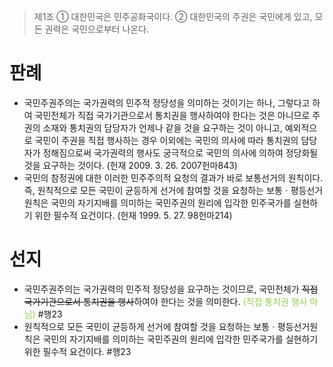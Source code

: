 > 제1조
> ① 대한민국은 민주공화국이다.
> ② 대한민국의 주권은 국민에게 있고, 모든 권력은 국민으로부터 나온다.

# 판례
- 국민주권주의는 국가권력의 민주적 정당성을 의미하는 것이기는 하나, 그렇다고 하여 국민전체가 직접 국가기관으로서 통치권을 행사하여야 한다는 것은 아니므로 주권의 소재와 통치권의 담당자가 언제나 같을 것을 요구하는 것이 아니고, 예외적으로 국민이 주권을 직접 행사하는 경우 이외에는 국민의 의사에 따라 통치권의 담당자가 정해짐으로써 국가권력의 행사도 궁극적으로 국민의 의사에 의하여 정당화될 것을 요구하는 것이다. (헌재 2009. 3. 26. 2007헌마843)
- 국민의 참정권에 대한 이러한 민주주의적 요청의 결과가 바로 보통선거의 원칙이다. 즉, 원칙적으로 모든 국민이 균등하게 선거에 참여할 것을 요청하는 보통ㆍ평등선거원칙은 국민의 자기지배를 의미하는 국민주권의 원리에 입각한 민주국가를 실현하기 위한 필수적 요건이다. (헌재 1999. 5. 27. 98헌마214)
# 선지
- 국민주권주의는 국가권력의 민주적 정당성을 요구하는 것이므로, 국민전체가 ~~직접 국가기관으로서 통치권을 행사~~하여야 한다는 것을 의미한다. <font color="#92d050">(직접 통치권 행사 아님)</font> #행23
- 원칙적으로 모든 국민이 균등하게 선거에 참여할 것을 요청하는 보통ㆍ평등선거원칙은 국민의 자기지배를 의미하는 국민주권의 원리에 입각한 민주국가를 실현하기 위한 필수적 요건이다. #행23